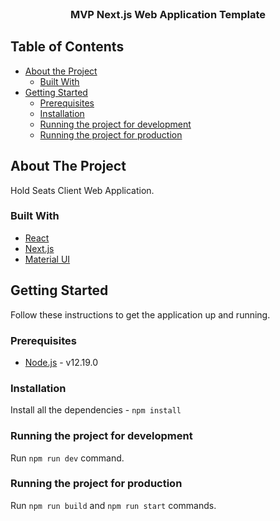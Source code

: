 <br />
<div align="center">
  <h3 align="center">MVP Next.js Web Application Template</h3>
</div>

## Table of Contents

-   [About the Project](#about-the-project)
    -   [Built With](#built-with)
-   [Getting Started](#getting-started)
    -   [Prerequisites](#prerequisites)
    -   [Installation](#installation)
    -   [Running the project for development](#running-the-project-for-development)
    -   [Running the project for production](#running-the-project-for-production)

## About The Project

Hold Seats Client Web Application.

### Built With

-   [React](https://pl.reactjs.org/)
-   [Next.js](https://nextjs.org/)
-   [Material UI](https://material-ui.com/)

## Getting Started

Follow these instructions to get the application up and running.

### Prerequisites

-   [Node.js](https://nodejs.org/en/download/) - v12.19.0

### Installation
Install all the dependencies - `npm install`

### Running the project for development
Run `npm run dev` command.

### Running the project for production
Run `npm run build` and `npm run start` commands.
